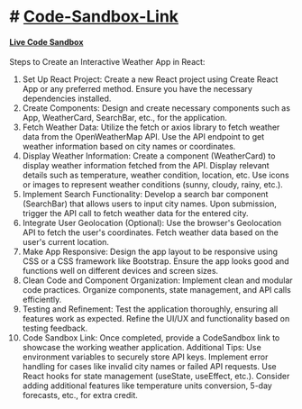 

# # <a href="https://codesandbox.io/p/github/SKstudies/OpenWeatherProject/main?layout=%257B%2522sidebarPanel%2522%253A%2522GIT%2522%252C%2522rootPanelGroup%2522%253A%257B%2522direction%2522%253A%2522horizontal%2522%252C%2522contentType%2522%253A%2522UNKNOWN%2522%252C%2522type%2522%253A%2522PANEL_GROUP%2522%252C%2522id%2522%253A%2522ROOT_LAYOUT%2522%252C%2522panels%2522%253A%255B%257B%2522type%2522%253A%2522PANEL_GROUP%2522%252C%2522contentType%2522%253A%2522UNKNOWN%2522%252C%2522direction%2522%253A%2522vertical%2522%252C%2522id%2522%253A%2522clrc1i1ax0006356gdnu7ztg9%2522%252C%2522sizes%2522%253A%255B70%252C30%255D%252C%2522panels%2522%253A%255B%257B%2522type%2522%253A%2522PANEL_GROUP%2522%252C%2522contentType%2522%253A%2522EDITOR%2522%252C%2522direction%2522%253A%2522horizontal%2522%252C%2522id%2522%253A%2522EDITOR%2522%252C%2522panels%2522%253A%255B%257B%2522type%2522%253A%2522PANEL%2522%252C%2522contentType%2522%253A%2522EDITOR%2522%252C%2522id%2522%253A%2522clrc1i1ax0002356gdzkv93ps%2522%257D%255D%257D%252C%257B%2522type%2522%253A%2522PANEL_GROUP%2522%252C%2522contentType%2522%253A%2522SHELLS%2522%252C%2522direction%2522%253A%2522horizontal%2522%252C%2522id%2522%253A%2522SHELLS%2522%252C%2522panels%2522%253A%255B%257B%2522type%2522%253A%2522PANEL%2522%252C%2522contentType%2522%253A%2522SHELLS%2522%252C%2522id%2522%253A%2522clrc1i1ax0004356gj4hqpgc6%2522%257D%255D%252C%2522sizes%2522%253A%255B100%255D%257D%255D%257D%252C%257B%2522type%2522%253A%2522PANEL_GROUP%2522%252C%2522contentType%2522%253A%2522DEVTOOLS%2522%252C%2522direction%2522%253A%2522vertical%2522%252C%2522id%2522%253A%2522DEVTOOLS%2522%252C%2522panels%2522%253A%255B%257B%2522type%2522%253A%2522PANEL%2522%252C%2522contentType%2522%253A%2522DEVTOOLS%2522%252C%2522id%2522%253A%2522clrc1i1ax0005356gqh0cd3qu%2522%257D%255D%252C%2522sizes%2522%253A%255B100%255D%257D%255D%252C%2522sizes%2522%253A%255B51.551389786683906%252C48.448610213316094%255D%257D%252C%2522tabbedPanels%2522%253A%257B%2522clrc1i1ax0002356gdzkv93ps%2522%253A%257B%2522tabs%2522%253A%255B%257B%2522id%2522%253A%2522clrc1i1aw0001356gbx0se894%2522%252C%2522mode%2522%253A%2522permanent%2522%252C%2522type%2522%253A%2522FILE%2522%252C%2522filepath%2522%253A%2522%252FREADME.md%2522%252C%2522state%2522%253A%2522IDLE%2522%257D%255D%252C%2522id%2522%253A%2522clrc1i1ax0002356gdzkv93ps%2522%252C%2522activeTabId%2522%253A%2522clrc1i1aw0001356gbx0se894%2522%257D%252C%2522clrc1i1ax0005356gqh0cd3qu%2522%253A%257B%2522id%2522%253A%2522clrc1i1ax0005356gqh0cd3qu%2522%252C%2522activeTabId%2522%253A%2522clrc2h0vd008m356gb7mdp7sz%2522%252C%2522tabs%2522%253A%255B%257B%2522type%2522%253A%2522TASK_PORT%2522%252C%2522port%2522%253A1234%252C%2522taskId%2522%253A%2522start%2522%252C%2522id%2522%253A%2522clrc2h0vd008m356gb7mdp7sz%2522%252C%2522mode%2522%253A%2522permanent%2522%252C%2522path%2522%253A%2522%252F%2522%257D%255D%257D%252C%2522clrc1i1ax0004356gj4hqpgc6%2522%253A%257B%2522id%2522%253A%2522clrc1i1ax0004356gj4hqpgc6%2522%252C%2522tabs%2522%253A%255B%257B%2522id%2522%253A%2522clrc1i1ax0003356ghqlxp14z%2522%252C%2522mode%2522%253A%2522permanent%2522%252C%2522type%2522%253A%2522TERMINAL%2522%252C%2522shellId%2522%253A%2522clrc1i3zf000ve6bl43449vhl%2522%257D%252C%257B%2522type%2522%253A%2522TASK_LOG%2522%252C%2522taskId%2522%253A%2522start%2522%252C%2522id%2522%253A%2522clrc1i690004t356ggodfygv2%2522%252C%2522mode%2522%253A%2522permanent%2522%257D%255D%252C%2522activeTabId%2522%253A%2522clrc1i690004t356ggodfygv2%2522%257D%257D%252C%2522showDevtools%2522%253Atrue%252C%2522showShells%2522%253Atrue%252C%2522showSidebar%2522%253Atrue%252C%2522sidebarPanelSize%2522%253A15%257D">Code-Sandbox-Link</a>


#### <a href="https://86g756-1234.csb.app/">Live Code Sandbox</a>









Steps to Create an Interactive Weather App in React:
1. Set Up React Project:
Create a new React project using Create React App or any preferred method.
Ensure you have the necessary dependencies installed.
2. Create Components:
Design and create necessary components such as App, WeatherCard, SearchBar, etc., for the application.
3. Fetch Weather Data:
Utilize the fetch or axios library to fetch weather data from the OpenWeatherMap API.
Use the API endpoint to get weather information based on city names or coordinates.
4. Display Weather Information:
Create a component (WeatherCard) to display weather information fetched from the API.
Display relevant details such as temperature, weather condition, location, etc.
Use icons or images to represent weather conditions (sunny, cloudy, rainy, etc.).
5. Implement Search Functionality:
Develop a search bar component (SearchBar) that allows users to input city names.
Upon submission, trigger the API call to fetch weather data for the entered city.
6. Integrate User Geolocation (Optional):
Use the browser's Geolocation API to fetch the user's coordinates.
Fetch weather data based on the user's current location.
7. Make App Responsive:
Design the app layout to be responsive using CSS or a CSS framework like Bootstrap.
Ensure the app looks good and functions well on different devices and screen sizes.
8. Clean Code and Component Organization:
Implement clean and modular code practices.
Organize components, state management, and API calls efficiently.
9. Testing and Refinement:
Test the application thoroughly, ensuring all features work as expected.
Refine the UI/UX and functionality based on testing feedback.
10. Code Sandbox Link:
Once completed, provide a CodeSandbox link to showcase the working weather application.
Additional Tips:
Use environment variables to securely store API keys.
Implement error handling for cases like invalid city names or failed API requests.
Use React hooks for state management (useState, useEffect, etc.).
Consider adding additional features like temperature units conversion, 5-day forecasts, etc., for extra credit.